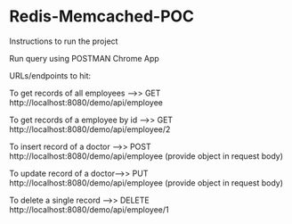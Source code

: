 # Redis-Memcached-POC


Instructions to run the project

Run query using POSTMAN Chrome App

URLs/endpoints to hit:

To get records of all employees -->> GET http://localhost:8080/demo/api/employee

To get records of a employee by id -->> GET http://localhost:8080/demo/api/employee/2

To insert record of a doctor -->> POST http://localhost:8080/demo/api/employee (provide object in request body)

To update record of a doctor-->> PUT http://localhost:8080/demo/api/employee (provide object in request body)

To delete a single record -->> DELETE http://localhost:8080/demo/api/employee/1
